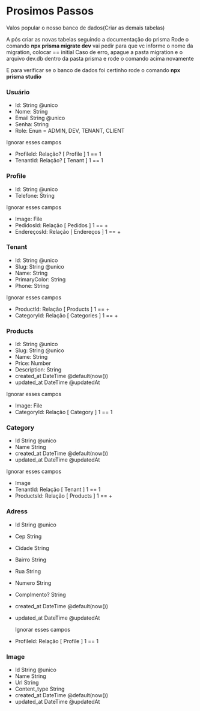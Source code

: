 # Prosimos Passos

Valos popular o nosso banco de dados(Criar as demais tabelas)

A pós criar as novas tabelas seguindo a documentação do prisma
Rode o comando **npx prisma migrate dev** vai pedir para que vc informe o nome da migration, colocar == initial
Caso de erro, apague a pasta migration e o arquivo dev.db dentro da pasta prisma e rode o comando acima novamente

E para verificar se o banco de dados foi certinho rode o comando **npx prisma studio**

### Usuário

- Id: String @unico
- Nome: String
- Email String @unico
- Senha: String
- Role: Enun = ADMIN, DEV, TENANT, CLIENT

Ignorar esses campos

- ProfileId: Relação? [ Profile ] 1 == 1
- TenantId: Relação? [ Tenant ] 1 == 1

### Profile

- Id: String @unico
- Telefone: String

Ignorar esses campos

- Image: File
- PedidosId: Relação [ Pedidos ] 1 == +
- EndereçosId: Relação [ Endereços ] 1 == +

### Tenant

- Id: String @unico
- Slug: String @unico
- Name: String
- PrimaryColor: String
- Phone: String

Ignorar esses campos

- ProductId: Relação [ Products ] 1 == +
- CategoryId: Relação [ Categories ] 1 == +

### Products

- Id: String @unico
- Slug: String @unico
- Name: String
- Price: Number
- Description: String
- created_at DateTime @default(now())
- updated_at DateTime @updatedAt

Ignorar esses campos

- Image: File
- CategoryId: Relação [ Category ] 1 == 1

### Category

- Id String @unico
- Name String
- created_at DateTime @default(now())
- updated_at DateTime @updatedAt

Ignorar esses campos

- Image
- TenantId: Relação [ Tenant ] 1 == 1
- ProductsId: Relação [ Products ] 1 == +

### Adress

- Id String @unico
- Cep String
- Cidade String
- Bairro String
- Rua String
- Numero String
- Complmento? String
- created_at DateTime @default(now())
- updated_at DateTime @updatedAt

  Ignorar esses campos

- ProfileId: Relação [ Profile ] 1 == 1

### Image

- Id String @unico
- Name String
- Url String
- Content_type String
- created_at DateTime @default(now())
- updated_at DateTime @updatedAt

